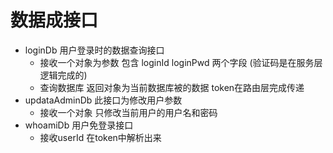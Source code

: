 # 数据成接口 
 - loginDb 用户登录时的数据查询接口 
   - 接收一个对象为参数 包含 loginId loginPwd 两个字段 (验证码是在服务层逻辑完成的)
    - 查询数据库 返回对象为当前数据库被的数据 token在路由层完成传递
 - updataAdminDb 此接口为修改用户参数 
   - 接收一个对象 只修改当前用户的用户名和密码 
 - whoamiDb 用户免登录接口 
   - 接收userId 在token中解析出来 